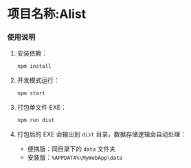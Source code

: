 # 项目名称:Alist

### 使用说明

1. 安装依赖：

   ```bash
   npm install
   ```
2. 开发模式运行：

   ```bash
   npm start
   ```
3. 打包单文件 EXE：

   ```bash
   npm run dist
   ```
4. 打包后的 EXE 会输出到 `dist` 目录，数据存储逻辑会自动处理：

   - 便携版：同目录下的 `data` 文件夹
   - 安装版：`%APPDATA%\MyWebApp\data`
